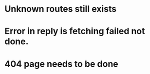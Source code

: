 # Unknown routes still exists

# Error in reply is fetching failed not done.

# 404 page needs to be done
